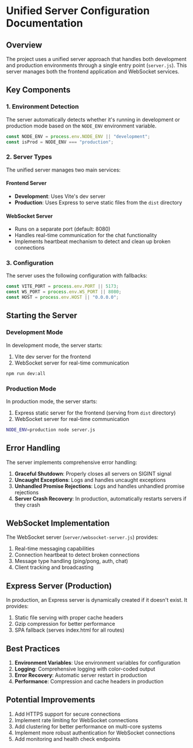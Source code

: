 # Unified Server Configuration Documentation

## Overview

The project uses a unified server approach that handles both development and production environments through a single entry point (`server.js`). This server manages both the frontend application and WebSocket services.

## Key Components

### 1. Environment Detection

The server automatically detects whether it's running in development or production mode based on the `NODE_ENV` environment variable.

```javascript
const NODE_ENV = process.env.NODE_ENV || "development";
const isProd = NODE_ENV === "production";
```

### 2. Server Types

The unified server manages two main services:

#### Frontend Server
- **Development**: Uses Vite's dev server
- **Production**: Uses Express to serve static files from the `dist` directory

#### WebSocket Server
- Runs on a separate port (default: 8080)
- Handles real-time communication for the chat functionality
- Implements heartbeat mechanism to detect and clean up broken connections

### 3. Configuration

The server uses the following configuration with fallbacks:

```javascript
const VITE_PORT = process.env.PORT || 5173;
const WS_PORT = process.env.WS_PORT || 8080;
const HOST = process.env.HOST || "0.0.0.0";
```

## Starting the Server

### Development Mode

In development mode, the server starts:
1. Vite dev server for the frontend
2. WebSocket server for real-time communication

```bash
npm run dev:all
```

### Production Mode

In production mode, the server starts:
1. Express static server for the frontend (serving from `dist` directory)
2. WebSocket server for real-time communication

```bash
NODE_ENV=production node server.js
```

## Error Handling

The server implements comprehensive error handling:

1. **Graceful Shutdown**: Properly closes all servers on SIGINT signal
2. **Uncaught Exceptions**: Logs and handles uncaught exceptions
3. **Unhandled Promise Rejections**: Logs and handles unhandled promise rejections
4. **Server Crash Recovery**: In production, automatically restarts servers if they crash

## WebSocket Implementation

The WebSocket server (`server/websocket-server.js`) provides:

1. Real-time messaging capabilities
2. Connection heartbeat to detect broken connections
3. Message type handling (ping/pong, auth, chat)
4. Client tracking and broadcasting

## Express Server (Production)

In production, an Express server is dynamically created if it doesn't exist. It provides:

1. Static file serving with proper cache headers
2. Gzip compression for better performance
3. SPA fallback (serves index.html for all routes)

## Best Practices

1. **Environment Variables**: Use environment variables for configuration
2. **Logging**: Comprehensive logging with color-coded output
3. **Error Recovery**: Automatic server restart in production
4. **Performance**: Compression and cache headers in production

## Potential Improvements

1. Add HTTPS support for secure connections
2. Implement rate limiting for WebSocket connections
3. Add clustering for better performance on multi-core systems
4. Implement more robust authentication for WebSocket connections
5. Add monitoring and health check endpoints
